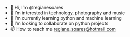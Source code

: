 - 👋 Hi, I’m @regianesoares
- 👀 I’m interested in technology, photography and music
- 🌱 I’m currently learning python and machine learning
- 💞️ I’m looking to collaborate on python projects
- 📫 How to reach me regiane_soares@hotmail.com

<!---
regianesoares/regianesoares is a ✨ special ✨ repository because its `README.md` (this file) appears on your GitHub profile.
You can click the Preview link to take a look at your changes.
--->
